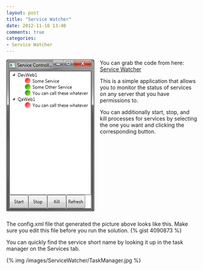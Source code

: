 ```yaml
---
layout: post
title: "Service Watcher"
date: 2012-11-16 13:40
comments: true
categories:
- Service Watcher
---
```


<!--Yes I know this is bad...-->
<img src="/images/ServiceWatcher/ServiceWatcher.jpg" style="float: left; margin-right: 15px;">

You can grab the code from here: 
[Service Watcher](https://github.com/JordanZaerr/ServiceWatcher)

This is a simple application that allows you to monitor the status of services on any server that you have permissions to.

You can additionally start, stop, and kill processes for services by selecting the one you want and clicking the corresponding button.

<div style="clear:both; padding-top:25px;">
The config.xml file that generated the picture above looks like this.
Make sure you edit this file before you run the solution.
{% gist 4090873 %}
</div>

You can quickly find the service short name by looking it up in the task manager on the Services tab.

{% img /images/ServiceWatcher/TaskManager.jpg %}
